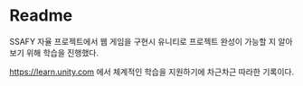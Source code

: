 # Readme

SSAFY 자율 프로젝트에서 웹 게임을 구현시 유니티로 프로젝트 완성이 가능할 지 알아보기 위해 학습을 진행했다.

https://learn.unity.com 에서 체계적인 학습을 지원하기에 차근차근 따라한 기록이다.